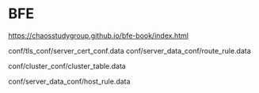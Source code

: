 # BFE

https://chaosstudygroup.github.io/bfe-book/index.html



conf/tls_conf/server_cert_conf.data
conf/server_data_conf/route_rule.data

conf/cluster_conf/cluster_table.data

conf/server_data_conf/host_rule.data
